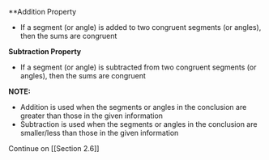 **Addition Property
- If a segment (or angle) is added to two congruent segments (or angles), then the sums are congruent

**Subtraction Property**
- If a segment (or angle) is subtracted from two congruent segments (or angles), then the sums are congruent

**NOTE:**
- Addition is used when the segments or angles in the conclusion are greater than those in the given information
- Subtraction is used when the segments or angles in the conclusion are smaller/less than those in the given information

Continue on [[Section 2.6]]